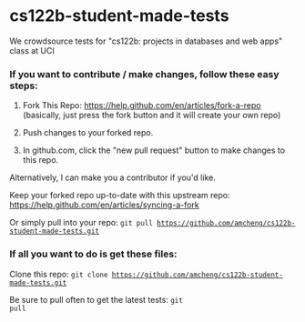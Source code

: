 # cs122b-student-made-tests
We crowdsource tests for "cs122b: projects in databases and web apps" class at UCI

### If you want to contribute / make changes, follow these easy steps:

1. Fork This Repo: https://help.github.com/en/articles/fork-a-repo
(basically, just press the fork button and it will create your own repo)

2. Push changes to your forked repo.

3. In github.com, click the "new pull request" button to make changes to this repo.

Alternatively, I can make you a contributor if you'd like.
 
Keep your forked repo up-to-date with this upstream repo: https://help.github.com/en/articles/syncing-a-fork

Or simply pull into your repo:
<code>git pull https://github.com/amcheng/cs122b-student-made-tests.git</code>

### If all you want to do is get these files:

Clone this repo:
<code>git clone https://github.com/amcheng/cs122b-student-made-tests.git</code>

Be sure to pull often to get the latest tests:
<code>git pull</code>

